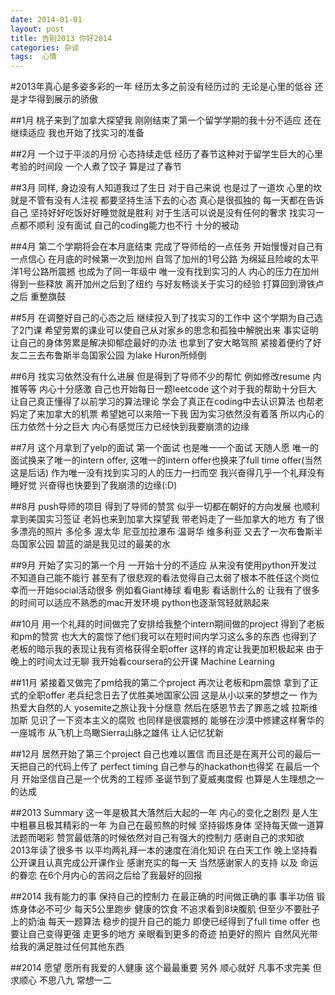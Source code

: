 ```yaml
---
date: 2014-01-01
layout: post
title: 告别2013 你好2014
categories: 杂谈
tags:  心情
---
```


#2013年真心是多姿多彩的一年 经历太多之前没有经历过的 无论是心里的低谷 还是才华得到展示的骄傲



##1月
桃子来到了加拿大探望我 刚刚结束了第一个留学学期的我十分不适应 还在继续适应 我也开始了找实习的准备



##2月
一个过于平淡的月份 心态持续走低 经历了春节这种对于留学生巨大的心里考验的时间段 一个人煮了饺子 算是过了春节



##3月
同样, 身边没有人知道我过了生日 对于自己来说 也是过了一道坎 心里的坎 就是不管有没有人注视 都要坚持生活下去的心态
真心是很孤独的 每一天都在告诉自己 坚持好好吃饭好好睡觉就是胜利 对于生活可以说是没有任何的奢求
找实习一点都不顺利 没有面试 自己的coding能力也不行 十分的被动



##4月
第二个学期将会在本月底结束 完成了导师给的一点任务 开始慢慢对自己有一点信心 在月底的时候第一次到加州
自驾了加州的1号公路 为绵延且险峻的太平洋1号公路所震撼
也成为了同一年级中 唯一没有找到实习的人
内心的压力在加州得到一些释放
离开加州之后到了纽约 与好友畅谈关于实习的经验 打算回到滑铁卢之后 重整旗鼓



##5月
在调整好自己的心态之后 继续投入到了找实习的工作中
这个学期为自己选了2门课 希望劳累的课业可以使自己从对家乡的思念和孤独中解脱出来
事实证明让自己的身体劳累是解决抑郁症最好的办法
也拿到了安大略驾照
紧接着便约了好友二三去布鲁斯半岛国家公园 为lake Huron所倾倒



##6月
找实习依然没有什么进展 但是得到了导师不少的帮忙 例如修改resume 内推等等 
内心十分感激 自己也开始每日一题leetcode 这个对于我的帮助十分巨大
让自己真正懂得了以前学习的算法理论 学会了真正在coding中去认识算法
也帮老妈定了来加拿大的机票 希望她可以来陪一下我
因为实习依然没有着落 所以内心的压力依然十分之巨大
内心有感觉压力已经快到我要崩溃的边缘



##7月
这个月拿到了yelp的面试 第一个面试 也是唯一一个面试
天随人愿 唯一的面试换来了唯一的intern offer, 这唯一的intern offer也换来了full time offer(当然这是后话)
作为唯一没有找到实习的人的压力一扫而空
我兴奋得几乎一个礼拜没有睡好觉
兴奋得也快要到了我崩溃的边缘(:D)



##8月
push导师的项目 得到了导师的赞赏 似乎一切都在朝好的方向发展
也顺利拿到美国实习签证
老妈也来到加拿大探望我 带老妈走了一些加拿大的地方 有了很多漂亮的照片
多伦多 渥太华 尼亚加拉瀑布 温哥华 维多利亚
又去了一次布鲁斯半岛国家公园 碧蓝的湖是我见过的最美的水



##9月
开始了实习的第一个月
一开始十分的不适应 从来没有使用python开发过 不知道自己能不能行 
甚至有了很悲观的看法觉得自己太弱了根本不胜任这个岗位
幸而一开始social活动很多 例如看Giant棒球 看电影 看话剧什么的
让我有了很多的时间可以适应不熟悉的mac开发环境
python也逐渐驾轻就熟起来



##10月
用一个礼拜的时间做完了安排给我整个intern期间做的project
得到了老板和pm的赞赏 也大大的震惊了他们我可以在短时间内学习这么多的东西
也得到了老板的暗示我的表现让我有资格获得全职offer
这样的肯定让我更加积极起来
由于晚上的时间太过无聊 我开始看coursera的公开课 Machine Learning



##11月
紧接着又做完了pm给我的第二个project
再次让老板和pm震惊 拿到了正式的全职offer
老兵纪念日去了优胜美地国家公园 这是从小以来的梦想之一 作为热爱大自然的人 yosemite之旅让我十分惬意
然后在感恩节去了罪恶之城 拉斯维加斯 见识了一下资本主义的腐败 也同样是很震撼的 能够在沙漠中修建这样奢华的一座城市
从飞机上鸟瞰Sierra山脉之雄伟 让人记忆犹新



##12月
居然开始了第三个project 自己也难以置信 而且还是在离开公司的最后一天把自己的代码上传了 perfect timing
自己参与的hackathon也得奖 在最后一个月 开始坚信自己是一个优秀的工程师
圣诞节到了夏威夷度假 也算是人生理想之一的达成



##2013 Summary
这一年是极其大落然后大起的一年 内心的变化之剧烈 是人生中粗暴且极其精彩的一年
为自己在最煎熬的时候 坚持锻炼身体 坚持每天做一道算法题而喝彩 赞赏最低落的时候依然对自己有强大的控制力
感谢自己的求知欲 2013年读了很多书 以平均两礼拜一本的速度在消化知识
在白天工作 晚上坚持看公开课且认真完成公开课作业 感谢充实的每一天
当然感谢家人的支持 以及 命运的眷恋 在6个月内心的苦闷之后给了我最好的回报



##2014 我有能力的事
保持自己的控制力 在最正确的时间做正确的事 事半功倍
锻炼身体必不可少 每天5公里跑步 健康的饮食 不追求看到8块腹肌 但至少不要肚子上的奶油
每天一题算法 稳步的提升自己的能力 即使已经得到了full time offer 也要让自己变得更强
走更多的地方 亲眼看到更多的奇迹 拍更好的照片 自然风光带给我的满足胜过任何其他东西



##2014 愿望
愿所有我爱的人健康 这个最最重要
另外 顺心就好 凡事不求完美 但求顺心
不思八九 常想一二
